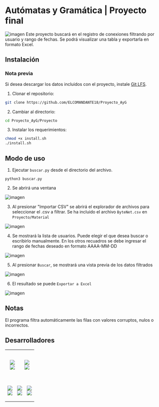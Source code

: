 # Autómatas y Gramática | Proyecto final
![imagen](https://github.com/ELCOMANDANTE18/Proyecto_AyG/assets/96461803/a4735d77-0cd8-441c-933a-21f05ba12234)
Este proyecto buscará en el registro de conexiones filtrando por usuario y rango de fechas. Se podrá visualizar una tabla y exportarla en formato Excel.
## Instalación
### Nota previa
Si desea descargar los datos incluidos con el proyecto, instale [Git LFS](https://git-lfs.com/).
1. Clonar el repositorio:
```bash
git clone https://github.com/ELCOMANDANTE18/Proyecto_AyG
```
2. Cambiar al directorio:
```bash
cd Proyecto_AyG/Proyecto
```
3. Instalar los requerimientos:
```bash
chmod +x install.sh
./install.sh
```
## Modo de uso
1. Ejecutar `buscar.py` desde el directorio del archivo.
```
python3 buscar.py
```
2. Se abrirá una ventana

![imagen](https://github.com/ELCOMANDANTE18/Proyecto_AyG/assets/96461803/b214daf8-7e59-4aed-851f-62bb73b28969)

3. Al presionar "Importar CSV" se abrirá el explorador de archivos para seleccionar el .csv a filtrar. Se ha incluido el archivo `ByteNet.csv` en `Proyecto/Material`

![imagen](https://github.com/ELCOMANDANTE18/Proyecto_AyG/assets/96461803/a81306e3-89bf-4adf-a6a5-53764ee96328)

4. Se mostrará la lista de usuarios. Puede elegir el que desea buscar o escribirlo manualmente. En los otros recuadros se debe ingresar el rango de fechas deseado en formato AAAA-MM-DD

![imagen](https://github.com/ELCOMANDANTE18/Proyecto_AyG/assets/96461803/4cf3b462-5fea-4089-9e35-71142049f037)

5. Al presionar `Buscar`, se mostrará una vista previa de los datos filtrados

![imagen](https://github.com/ELCOMANDANTE18/Proyecto_AyG/assets/96461803/82dedcec-dfdf-4a33-8c2a-ad69886ac531)

6. El resultado se puede `Exportar a Excel`

![imagen](https://github.com/ELCOMANDANTE18/Proyecto_AyG/assets/96461803/a36010dc-2843-4085-bbdc-eaf5aa553154)

## Notas
El programa filtra automáticamente las filas con valores corruptos, nulos o incorrectos.
## Desarrolladores
<table>
  <tr>
    <td colspan="3">
      <!-- Víctor Benjamín Giménez -->
      <div align="justify">
        <!-- Profile -->
        <p align="center">
          <samp>
            <b>
              <br>
              <img src="https://images.weserv.nl/?url=https://avatars.githubusercontent.com/u/90203317?v=latest&h=128&w=128&fit=cover&mask=circle&maxage=7d">
            </b>
            <br>
            <img src="https://readme-typing-svg.herokuapp.com/?font=Iosevka&duration=3000&pause=1000&color=FFFFFF&center=true&background=00000080&width=435&lines=Victor+Benjam%C3%ADn+Gim%C3%A9nez;Legajo%3A+61174;vb.gimenez%40alumno.um.edu.ar">
          </samp>
        </p>
      </div>
    </td>
    <td colspan="3">
      <!-- Adriano Gabriel Tisera Aguilera -->
      <div align="justify">
        <!-- Profile -->
        <p align="center">
          <samp>
            <b>
              <br>
              <img src="https://images.weserv.nl/?url=https://avatars.githubusercontent.com/u/96461803?v=latest&h=128&w=128&fit=cover&mask=circle&maxage=7d">
            </b>
            <br>
            <img src="https://readme-typing-svg.herokuapp.com/?font=Iosevka&duration=3000&pause=1000&color=FFFFFF&center=true&background=00000080&width=435&lines=Adriano+Gabriel+Tisera+Aguilera;Legajo%3A+59059;ag.tisera%40alumno.um.edu.ar">
            <br>
            <b>
            </b>
          </samp>
        </p>
      </div>
    </td>
  </tr>
  <tr>
    <td colspan="2">
      <!-- Facundo Gabriel Mala Palleres -->
      <div align="justify">
        <!-- Profile -->
        <p align="center">
          <samp>
            <b>
              <br>
              <img src="https://images.weserv.nl/?url=https://avatars.githubusercontent.com/u/102122973?v=latest&h=128&w=128&fit=cover&mask=circle&maxage=7d">
            </b>
            <br>
            <img src="https://readme-typing-svg.herokuapp.com/?font=Iosevka&duration=3000&pause=1000&color=FFFFFF&center=true&background=00000080&width=435&lines=Facundo+Gabriel+Mala+Palleres;Legajo%3A+61244;f.mala%40alumno.um.edu.ar">
            <br>
            <b>
            </b>
          </samp>
        </p>
      </div>
    </td>
    <td colspan="2">
      <!-- Matías Agustín Pérez -->
      <div align="justify">
        <!-- Profile -->
        <p align="center">
          <samp>
            <b>
              <br>
              <img src="https://images.weserv.nl/?url=https://avatars.githubusercontent.com/u/90203616?v=latest&h=128&w=128&fit=cover&mask=circle&maxage=7d">
            </b>
            <br>
            <img src="https://readme-typing-svg.herokuapp.com/?font=Iosevka&duration=3000&pause=1000&color=FFFFFF&center=true&background=00000080&width=435&lines=Matías+Agustín+Pérez;Legajo%3A+61218;maag.perez%40alumno.um.edu.ar">
            <br>
            <b>
            </b>
          </samp>
        </p>
      </div>
    </td>
    <td colspan="2">
      <!-- Anna Clara Páez Rocha -->
      <div align="justify">
        <!-- Profile -->
        <p align="center">
          <samp>
            <b>
              <br>
              <img src="https://images.weserv.nl/?url=https://avatars.githubusercontent.com/u/102602385?v=latest&h=128&w=128&fit=cover&mask=circle&maxage=7d">
            </b>
            <br>
            <img src="https://readme-typing-svg.herokuapp.com/?font=Iosevka&duration=3000&pause=1000&color=FFFFFF&center=true&background=00000080&width=435&lines=Anna+Clara+Páez+Rocha;Legajo%3A+61164;ac.paez%40alumno.um.edu.ar">
            <br>
            <b>
            </b>
          </samp>
        </p>
      </div>
    </td>
  </tr>
</table>


